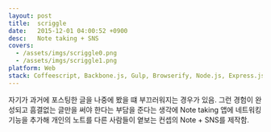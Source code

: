 ```yaml
---
layout: post
title:  scriggle
date:   2015-12-01 04:00:52 +0900
desc:   Note taking + SNS
covers:
  - /assets/imgs/scriggle0.png
  - /assets/imgs/scriggle1.png
platform: Web
stack: Coffeescript, Backbone.js, Gulp, Browserify, Node.js, Express.js, DynamoDB, Redis, Opsworks, EC2, S3, CloudFront, Autoscale, Lambda, SES, Logentries
---
```

자기가 과거에 포스팅한 글을 나중에 봤을 떄 부끄러워지는 경우가 있음. 그런 경험이 완성되고 흠결없는 글만을 써야 한다는 부담을 준다는 생각에 Note taking 앱에 네트워킹 기능을 추가해 개인의 노트를 다른 사람들이 옅보는 컨셉의 Note + SNS를 제작함.
